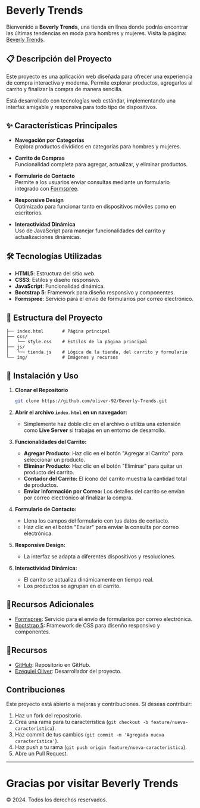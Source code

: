 # Beverly Trends

Bienvenido a **Beverly Trends**, una tienda en línea donde podrás encontrar las últimas tendencias en moda para hombres y mujeres. Visita la página: [Beverly Trends](https://oliver-92.github.io/Beverly-Trends/).


## 📋 Descripción del Proyecto

Este proyecto es una aplicación web diseñada para ofrecer una experiencia de compra interactiva y moderna. Permite explorar productos, agregarlos al carrito y finalizar la compra de manera sencilla.  

Está desarrollado con tecnologías web estándar, implementando una interfaz amigable y responsiva para todo tipo de dispositivos.


## ✨ Características Principales

- **Navegación por Categorías**  
  Explora productos divididos en categorías para hombres y mujeres.  

- **Carrito de Compras**  
  Funcionalidad completa para agregar, actualizar, y eliminar productos.  

- **Formulario de Contacto**  
  Permite a los usuarios enviar consultas mediante un formulario integrado con [Formspree](https://formspree.io/).  

- **Responsive Design**  
  Optimizado para funcionar tanto en dispositivos móviles como en escritorios.  

- **Interactividad Dinámica**  
  Uso de JavaScript para manejar funcionalidades del carrito y actualizaciones dinámicas.  


## 🛠️ Tecnologías Utilizadas

- **HTML5**: Estructura del sitio web.  
- **CSS3**: Estilos y diseño responsivo.  
- **JavaScript**: Funcionalidad dinámica.  
- **Bootstrap 5**: Framework para diseño responsivo y componentes.  
- **Formspree**: Servicio para el envío de formularios por correo electrónico.  


## 📁 Estructura del Proyecto

```plaintext
├── index.html       # Página principal
├── css/
│   └── style.css    # Estilos de la página principal
├── js/
│   └── tienda.js    # Lógica de la tienda, del carrito y formulario
└── img/             # Imágenes y recursos
```

## 🚀 Instalación y Uso

1. **Clonar el Repositorio**  

   ```bash
   git clone https://github.com/oliver-92/Beverly-Trends.git
      ```

2. **Abrir el archivo `index.html` en un navegador:**

   - Simplemente haz doble clic en el archivo o utiliza una extensión como **Live Server** si trabajas en un entorno de desarrollo.

3. **Funcionalidades del Carrito:**

   - **Agregar Producto:** Haz clic en el botón "Agregar al Carrito" para seleccionar un producto.
   - **Eliminar Producto:** Haz clic en el botón "Eliminar" para quitar un producto del carrito.
   - **Contador del Carrito:** El ícono del carrito muestra la cantidad total de productos.
   - **Enviar Información por Correo:** Los detalles del carrito se envían por correo electrónico al finalizar la compra.

4. **Formulario de Contacto:**

   - Llena los campos del formulario con tus datos de contacto.
   - Haz clic en el botón "Enviar" para enviar la consulta por correo electrónica.

5. **Responsive Design:**

   - La interfaz se adapta a diferentes dispositivos y resoluciones.

6. **Interactividad Dinámica:**

   - El carrito se actualiza dinámicamente en tiempo real.
   - Los productos se agrupan en el carrito.


## 🌟Recursos Adicionales

- [Formspree](https://formspree.io/): Servicio para el envío de formularios por correo electrónica.
- [Bootstrap 5](https://getbootstrap.com/): Framework de CSS para disenño responsivo y componentes.


## 📝Recursos 

- [GitHub](https://github.com/Oliver-92/Beverly-Trends): Repositorio en GitHub.
- [Ezequiel Oliver](https://github.com/Oliver-92): Desarrollador del proyecto.


## Contribuciones

Este proyecto está abierto a mejoras y contribuciones. Si deseas contribuir:

1. Haz un fork del repositorio.
2. Crea una rama para tu característica (`git checkout -b feature/nueva-caracteristica`).
3. Haz commit de tus cambios (`git commit -m 'Agregada nueva característica'`).
4. Haz push a tu rama (`git push origin feature/nueva-caracteristica`).
5. Abre un Pull Request.

---

# Gracias por visitar **Beverly Trends**
© 2024. Todos los derechos reservados.
